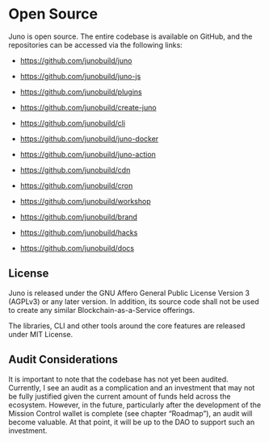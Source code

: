 # Open Source

Juno is open source. The entire codebase is available on GitHub, and the repositories can be accessed via the following links:

- https://github.com/junobuild/juno

- https://github.com/junobuild/juno-js

- https://github.com/junobuild/plugins

- https://github.com/junobuild/create-juno

- https://github.com/junobuild/cli

- https://github.com/junobuild/juno-docker

- https://github.com/junobuild/juno-action

- https://github.com/junobuild/cdn

- https://github.com/junobuild/cron

- https://github.com/junobuild/workshop

- https://github.com/junobuild/brand

- https://github.com/junobuild/hacks

- https://github.com/junobuild/docs

## License

Juno is released under the GNU Affero General Public License Version 3 (AGPLv3) or any later version. In addition, its source code shall not be used to create any similar Blockchain-as-a-Service offerings.

The libraries, CLI and other tools around the core features are released under MIT License.

## Audit Considerations

It is important to note that the codebase has not yet been audited. Currently, I see an audit as a complication and an investment that may not be fully justified given the current amount of funds held across the ecosystem. However, in the future, particularly after the development of the Mission Control wallet is complete (see chapter “Roadmap”), an audit will become valuable. At that point, it will be up to the DAO to support such an investment.
